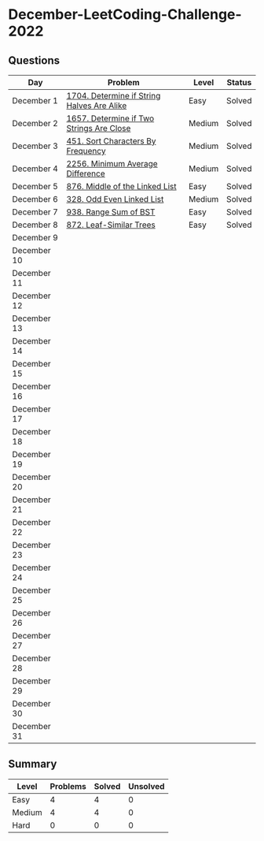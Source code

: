 # December-LeetCoding-Challenge-2022

## Questions
| Day | Problem | Level | Status |
| --- | --- | --- | --- |
| December 1 | [1704. Determine if String Halves Are Alike](https://leetcode.com/problems/determine-if-string-halves-are-alike/) | Easy | Solved |
| December 2 | [1657. Determine if Two Strings Are Close](https://leetcode.com/problems/determine-if-two-strings-are-close/) | Medium | Solved |
| December 3 | [451. Sort Characters By Frequency](https://leetcode.com/problems/sort-characters-by-frequency/) | Medium | Solved |
| December 4 | [2256. Minimum Average Difference](https://leetcode.com/problems/minimum-average-difference/) | Medium | Solved |
| December 5 | [876. Middle of the Linked List](https://leetcode.com/problems/middle-of-the-linked-list/) | Easy | Solved |
| December 6 | [328. Odd Even Linked List](https://leetcode.com/problems/odd-even-linked-list/) | Medium | Solved |
| December 7 | [938. Range Sum of BST](https://leetcode.com/problems/range-sum-of-bst/) | Easy | Solved |
| December 8 | [872. Leaf-Similar Trees](https://leetcode.com/problems/leaf-similar-trees/) | Easy | Solved |
| December 9 | []() |  |  |
| December 10 | []() |  |  |
| December 11 | []() |  |  |
| December 12 | []() |  |  |
| December 13 | []() |  |  |
| December 14 | []() |  |  |
| December 15 | []() |  |  |
| December 16 | []() |  |  |
| December 17 | []() |  |  |
| December 18 | []() |  |  |
| December 19 | []() |  |  |
| December 20 | []() |  |  |
| December 21 | []() |  |  |
| December 22 | []() |  |  |
| December 23 | []() |  |  |
| December 24 | []() |  |  |
| December 25 | []() |  |  |
| December 26 | []() |  |  |
| December 27 | []() |  |  |
| December 28 | []() |  |  |
| December 29 | []() |  |  |
| December 30 | []() |  |  |
| December 31 | []() |  |  |

## Summary
| Level  | Problems | Solved | Unsolved |
| ---    | --- | --- | --- |
| Easy   | 4 | 4 | 0 |
| Medium | 4 | 4 | 0 |
| Hard   | 0 | 0 | 0 |
